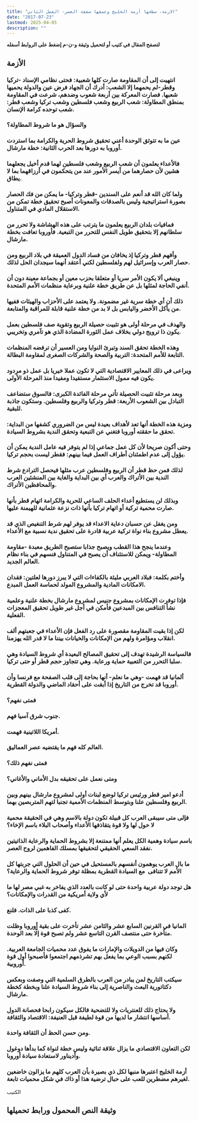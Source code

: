 ```yaml
---
title: "الازمة، سطحها أزمة الخليج وعمقها صفقة العصر- الفصل الثاني"
date: "2017-07-23"
lastmod: 2025-04-05
description: ""
---
```

**لتصفح المقال في كتيب أو لتحميل وثيقة و-ن-م إضغط على الروابط أسفله**

## **الأزمة**

### انتهيت إلى أن المقاومة صارت كلها شعبية: فحتى نظامي الإسناد -تركيا وقطر-لم يحمهما إلا الشعب: أدرك أن الجهاد فرض عين والدولة يحميها شعبها. فصارت المعركة بين أربعة شعوب وضدهم، شرعت في المقاومة بمنطق المطاولة: شعب الربيع وشعب فلسطين وشعب تركيا وشعب قطر: شعب توحده كرامة الإنسان.

### والسؤال هو ما شروط المطاولة؟

### عين ما به تتوثق الوحدة أعني تحقيق شروط الحرية والكرامة بما استردت أوروبا به دورها بعد الحرب الثانية: خطة مارشال.

### فالأعداء يعلمون أن شعب الربيع وشعب فلسطين لهما قدم أخيل يجعلهما هشين لأن حصارهما من أيسر الأمور عند من يتحكمون في أرزاقهما بما لا يطاق.

### ولما كان الله قد أنعم على السندين -قطر وتركيا- ما يمكن من فك الحصار بصورة استراتيجية وليس بالصدقات والمعونات أصبح تحقيق خطة تمكن من الاستقلال المادي في المتناول.

### فمافيات بلدان الربيع يعلمون ما يترتب على هذه الهشاشة ولا تحرر من سلطانهم إلا بتحقيق طويل النفس للتحرر من التبعية. فأوروبا تعافت بخطة مارشال.

### وأفهم قطر وتركيا إذ يخافان من فساد الدول العميقة في بلاد الربيع ومن حصار العرب وإسرائيل لهم ولفلسطين لكني أعتقد أنهما سيجدان الحل لذلك.

### وينبغي ألا يكون الأمر سريا أو متعلقا بحزب معين أو بجماعة معينة دون أن أنفي الحاجة لمثلها بل عن طريق خطة علنية وبرعاية منظمات الأمم المتحدة.

### ذلك أن أي خطة سرية غير مضمونة. ولا يعتمد على الأحزاب والهيئات ففيها من يأكل الأخضر واليابس بل لا بد من خطة علنية قابلة للمراقبة والمتابعة.

### والهدف في مرحلة أولى هو تثبيت حصيلة الربيع وتقوية صف فلسطين بعمل يكون ذا ترويج دولي بخلاف عمل الثورة المضادة الذي هو تآمري وتخريبي.

### وهذه الخطة تحقق السند وتبرئ النوايا ومن العسير أن ترفضه المنظمات التابعة للأمم المتحدة: التربية والصحة والشركات الصغرى لمقاومة البطالة.

### ويراعى في ذلك المعايير الاقتصادية التي لا تكون عملا خيريا بل عمل ذو مردود يكون فيه ممول الاستثمار مستفيدا ومفيدا منذ المرحلة الأولى.

### وبعد مرحلة تثبيت الحصيلة تأتي مرحلة الفائدة الكبرى: فالسوق ستضاعف التبادل بين الشعوب الأربعة: قطر وتركيا والربيع وفلسطين. وستكون جاذبة للبقية.

### ومزية هذه الخطة أنها تعد لأهداف بعيدة ليس من الضروري كشفها من البداية: تحقق ما حققته أوروبا فتغني عن التبعية وتحقق الندية بشروط السيادة.

### وحتى أكون صريحا لأن كل عمل جماعي إذا لم يتوفر فيه عامل الندية يمكن أن يؤول إلى عدم اطمئنان أطراف العمل فيما بينهم: فقطر ليست بحجم تركيا.

### لذلك فمن حظ قطر أن الربيع وفلسطين عرب مثلها فيحصل الترادع شرط الندية بين الأتراك والعرب أي بين البداية والغاية بين المنشئين العرب والمحافظين الأتراك.

### وبذلك لن يستطيع أعداء الحلف الساعي للحرية والكرامة اتهام قطر بأنها صارت محمية تركية أو اتهام تركيا بأنها ذات نزعة عثمانية للهيمنة عليها.

### ومن يغفل عن حسبان دعاية الاعداء قد يوفر لهم شرط التنغيص الذي قد يعطل مشروع بناء نواة تركية عربية قادرة على تحقيق ندية نسبية مع الأعداء.

### وعندما ينجح هذا القطب ويصبح جذابا ستصبح الطريق معبدة -مقاومة المطاولة- ويمكن للاستئناف أن يصبح في المتناول فنسهم في بناء نظام العالم الجديد.

### وأختم بكلمة: فبلاد العربي مليئة بالكفاءات التي لا يبرز دورها لعلتين: فقدان الامكانات المادية والمشروع المولد لحماسة العمل المبدع.

### فإذا توفرت الإمكانات بمشروع جنيس لمشروع مارشال بخطة علنية وعلمية نشأ التنافس بين المبدعين فأمكن في أجل غير طويل تحقيق المعجزات الفعلية.

### لكن إذا بقيت المقاومة مقصورة على رد الفعل فإن الأعداء في جعبتهم ألف انقلاب ومؤامرة ولهم من الإمكانات والخيانات بيننا ما لا قدر الله يهزمنا.

### فالسياسة الرشيدة تهدف إلى تحقيق المصالح البعيدة أي شروط السيادة وهي سلبا التحرر من التعبية حماية ورعاية. وهي تتجاوز حجم قطر أو حتى تركيا.

### ألمانيا قد فهمت -وهي ما نعلم- أنها بحاجة إلى قلب الصفحة مع فرنسا وأن أوروبا قد تخرج من التاريخ إذا أبقت على أحقاد الماضي والدولة القطرية.

### فمتى نفهم؟

### جنوب شرق آسيا فهم.

### أمريكا اللاتينية فهمت.

### العالم كله فهم ما يقتضيه عصر العماليق.

### فمتى نفهم ذلك؟

### ومتى نعمل على تحقيقه بدل الأماني والأغاني؟

### أدعو امير قطر ورئيس تركيا لوضع لبنات أولى لمشروع مارشال بينهم وبين الربيع وفلسطين علنا وبتوسط المنظمات الأممية تجنبا لتهم المتربصين بهما.

### فإلى متى سيبقى العرب كل قبيلة تكون دولة بالاسم وهي في الحقيقة محمية لا حول لها ولا قوة يتقاذفها الأعداء وأصحاب البلاء باسم الإخاء؟

### باسم سيادة وهمية الكل يعلم أنها ممتنعة إلا بشروط الحماية والرعاية الذاتيتين نفقد السعي الحقيقي لتحقيقها بمسلك الفاهمين لروح العصر.

### ما بال العرب يوهمون أنفسهم بالمستحيل في حين أن الحلول التي جربتها كل الأمم لا تتنافى  مع السيادة القطرية بمظلة توفر شروط الحماية والرعاية؟

### هل توجد دولة عربية واحدة حتى لو كانت بالعدد الذي يفاخر به غبي مصر لها ما لأي ولاية أمريكية من القدرات والإمكانات؟

### كفى كذبا على الذات. فلنع.

### المانيا في القرنين السابع عشر والثامن عشر تأخرت على بقية أوروبا وظلت متأخرة حتى منتصف القرن التاسع عشر ولم تصبح قوة إلّا بعد الوحدة.

### وكان فيها من الدويلات والإمارات ما يفوق عدد محميات الجامعة العربية. لكنهم بسبب الوعي بما يفعل بهم تشرذمهم اجتمعوا فأصبحوا أول قوة أوروبية.

### سيكتب التاريخ لمن يبادر من العرب بالطرق السلمية التي وصفت وبعكس دكتاتورية البعث والناصرية إلى بناء شروط السيادة علنا وبخطة كخطة مارشال.

### ولا يحتاج ذلك للعنتريات ولا للتضحية فالكل سيكون رابحا فحصانة الدول أساسها انتشار ما لديها من قوة لطيفة قبل العنيفة: الاقتصاد والثقافة.

### ومن حسن الحظ أن الثقافة واحدة.

### لكن التعاون الاقتصادي ما يزال علاقة ثنائية وليس خطة لنواة كما بدأها دوغول وأديناور لاستعادة سيادة أوروبا.

### أزمة الخليج اعتبرها منبها لكل ذي بصيرة بأن العرب كلهم ما يزالون خاضعين لغيرهم مضطرين للعب على حبال ترضية هذا أو ذاك في شكل محميات تابعة.

الكتيب

## وثيقة النص المحمول ورابط تحميلها

###
